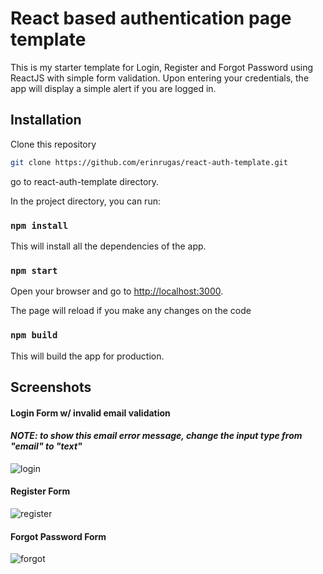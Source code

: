 # React based authentication page template

This is my starter template for Login, Register and Forgot Password using ReactJS with simple form validation. Upon entering your credentials, the app will display a simple alert if you are logged in.

## Installation
Clone this repository
```bash
git clone https://github.com/erinrugas/react-auth-template.git
```

go to react-auth-template directory.

In the project directory, you can run:

### `npm install`
This will install all the dependencies of the app.

### `npm start`

Open your browser and go to [http://localhost:3000](http://localhost:3000).

The page will reload if you make any changes on the code

### `npm build`

This will build the app for production.


## Screenshots


#### Login Form w/ invalid email validation
#### *NOTE: to show this email error message, change the input type from "email" to "text"*

![login](https://i.imgur.com/0QKNX05.png)

#### Register Form
![register](https://i.imgur.com/H8ZJOPj.png)

#### Forgot Password Form
![forgot](https://i.imgur.com/moZyR37.png)

